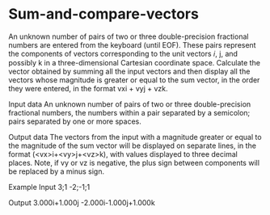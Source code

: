 # Sum-and-compare-vectors
An unknown number of pairs of two or three double-precision fractional numbers are entered from the keyboard (until EOF). These pairs represent the components of vectors corresponding to the unit vectors 𝑖, j, and possibly k in a three-dimensional Cartesian coordinate space. Calculate the vector obtained by summing all the input vectors and then display all the vectors whose magnitude is greater or equal to the sum vector, in the order they were entered, in the format vxi + vyj + vzk.

Input data
An unknown number of pairs of two or three double-precision fractional numbers, the numbers within a pair separated by a semicolon; pairs separated by one or more spaces.

Output data
The vectors from the input with a magnitude greater or equal to the magnitude of the sum vector will be displayed on separate lines, in the format (\<vx\>i+\<vy\>j+\<vz\>k), with values displayed to three decimal places. Note, if vy or vz is negative, the plus sign between components will be replaced by a minus sign.

Example
Input
3;1  -2;-1;1

Output
3.000i+1.000j
-2.000i-1.000j+1.000k
